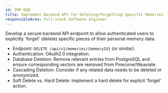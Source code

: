 ```yaml
---
id: IMP-020
title: Implement Backend API for Deleting/Forgetting Specific Memories
responsibleArea: Full-stack Software Engineer
---
```

Develop a secure backend API endpoint to allow authenticated users to explicitly 'forget' (delete) specific pieces of their personal memory data.
*   Endpoint: `DELETE /api/v1/memories/{memoryId}` (or similar).
*   Authentication: OAuth2.0 integration.
*   Database Deletion: Remove relevant entries from PostgreSQL and ensure corresponding vectors are removed from Pinecone/Weaviate.
*   Cascading Deletion: Consider if any related data needs to be deleted or anonymized.
*   Soft Delete vs. Hard Delete: Implement a hard delete for explicit 'forget' action.